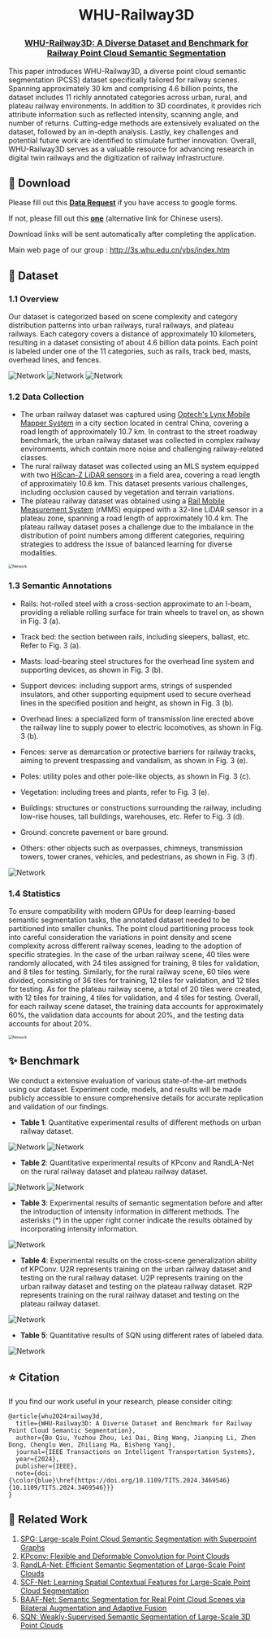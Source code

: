<h1 align="center"> <p> WHU-Railway3D </p></h1>
<h3 align="center">
<a href="https://github.com/WHU-USI3DV/WHU-Railway3D/" target="_blank">WHU-Railway3D: A Diverse Dataset and Benchmark for Railway Point Cloud Semantic Segmentation</a>
</h3>

This paper introduces WHU-Railway3D, a diverse point cloud semantic segmentation (PCSS) dataset specifically tailored for railway scenes. Spanning approximately 30 km and comprising 4.6 billion points, the dataset includes 11 richly annotated categories across urban, rural, and plateau railway environments. In addition to 3D coordinates, it provides rich attribute information such as reflected intensity, scanning angle, and number of returns. Cutting-edge methods are extensively evaluated on the dataset, followed by an in-depth analysis. Lastly, key challenges and potential future work are identified to stimulate further innovation. Overall, WHU-Railway3D serves as a valuable resource for advancing research in digital twin railways and the digitization of railway infrastructure. 

## 📌 Download

Please fill out this [**Data Request**](https://forms.gle/HswKqzUWRuG4UQMZ6) if you have access to google forms. 

If not, please fill out this [**one**](https://wj.qq.com/s2/13387420/ac80) (alternative link for Chinese users). 

Download links will be sent automatically after completing the application.

Main web page of our group : http://3s.whu.edu.cn/ybs/index.htm

## 📌 Dataset

### 1.1 Overview

Our dataset is categorized based on scene complexity and category distribution patterns into urban railways, rural railways, and plateau railways. Each category covers a distance of approximately 10 kilometers, resulting in a dataset consisting of about 4.6 billion data points. Each point is labeled under one of the 11 categories, such as rails, track bed, masts, overhead lines, and fences.

<img src="media/Fig1-Overview_of_WHU-Railway3D.png" alt="Network" style="zoom:100%;" />

<img src="media/Fig2-Display.png" alt="Network" style="zoom:100%;" />

<img src="media/Table1-Comparison.png" alt="Network" style="zoom:100%;" />

### 1.2 Data Collection

- The urban railway dataset was captured using [Optech's Lynx Mobile Mapper System](https://www.geo3d.hr/3d-laser-scanners/teledyne-optech/optech-lynx-sg-mobile-mapper) in a city section located in central China, covering a road length of approximately 10.7 km. In contrast to the street roadway benchmark, the urban railway dataset was collected in complex railway environments, which contain more noise and challenging railway-related classes. 
- The rural railway dataset was collected using an MLS system equipped with two [HiScan-Z LiDAR sensors](https://www.zhdgps.com/detail/car_portable-HiScan-Z) in a field area, covering a road length of approximately 10.6 km. This dataset presents various challenges, including occlusion caused by vegetation and terrain variations.
- The plateau railway dataset was obtained using a [Rail Mobile Measurement System](http://www.hirail.cn/product_detail/id/7.html) (rMMS) equipped with a 32-line LiDAR sensor in a plateau zone, spanning a road length of approximately 10.4 km. The plateau railway dataset poses a challenge due to the imbalance in the distribution of point numbers among different categories, requiring strategies to address the issue of balanced learning for diverse modalities.

<img src="media/Table2-DataDescription.png" alt="Network" style="zoom:50%;" />

### 1.3 Semantic Annotations

- Rails: hot-rolled steel with a cross-section approximate to an I-beam, providing a reliable rolling surface for train wheels to travel on, as shown in Fig. 3 (a).

- Track bed: the section between rails, including sleepers, ballast, etc. Refer to Fig. 3 (a).

- Masts: load-bearing steel structures for the overhead line system and supporting devices, as shown in Fig. 3 (b).

- Support devices: including support arms, strings of suspended insulators, and other supporting equipment used to secure overhead lines in the specified position and height, as shown in Fig. 3 (b).

- Overhead lines: a specialized form of transmission line erected above the railway line to supply power to electric locomotives, as shown in Fig. 3 (b).

- Fences: serve as demarcation or protective barriers for railway tracks, aiming to prevent trespassing and vandalism, as shown in Fig. 3 (e).

- Poles: utility poles and other pole-like objects, as shown in Fig. 3 (c).

- Vegetation: including trees and plants, refer to Fig. 3 (e).

- Buildings: structures or constructions surrounding the railway, including low-rise houses, tall buildings, warehouses, etc. Refer to Fig. 3 (d).

- Ground: concrete pavement or bare ground.

- Others: other objects such as overpasses, chimneys, transmission towers, tower cranes, vehicles, and pedestrians, as shown in Fig. 3 (f).

<img src="media/Fig3-Categories.png" alt="Network" style="zoom:100%;" />

### 1.4 Statistics

To ensure compatibility with modern GPUs for deep learning-based semantic segmentation tasks, the annotated dataset needed to be partitioned into smaller chunks. The point cloud partitioning process took into careful consideration the variations in point density and scene complexity across different railway scenes, leading to the adoption of specific strategies. In the case of the urban railway scene, 40 tiles were randomly allocated, with 24 tiles assigned for training, 8 tiles for validation, and 8 tiles for testing. Similarly, for the rural railway scene, 60 tiles were divided, consisting of 36 tiles for training, 12 tiles for validation, and 12 tiles for testing. As for the plateau railway scene, a total of 20 tiles were created, with 12 tiles for training, 4 tiles for validation, and 4 tiles for testing. Overall, for each railway scene dataset, the training data accounts for approximately 60%, the validation data accounts for about 20%, and the testing data accounts for about 20%.

<img src="media/Fig4-Statistics.png" alt="Network" style="zoom:50%;" />



## ✨ Benchmark

We conduct a extensive evaluation of various state-of-the-art methods using our dataset. Experiment code, models, and results will be made publicly accessible to ensure comprehensive details for accurate replication and validation of our findings.

- **Table 1**: Quantitative experimental results of different methods on urban railway dataset.

<img src="media/Table3-Benchmarks.png" alt="Network" style="zoom:100%;" />

<img src="media/Fig5-Visualization.png" alt="Network" style="zoom:100%;" />

- **Table 2**: Quantitative experimental results of KPconv and RandLA-Net on the rural railway dataset and plateau railway dataset.

<img src="media/Table4-Benchmarks-2.png" alt="Network" style="zoom:100%;" />

<img src="media/Fig6-Visualization2.png" alt="Network" style="zoom:100%;" />

- **Table 3**: Experimental results of semantic segmentation before and after the introduction of intensity information in different methods. The asterisks (*) in the upper right corner indicate the results obtained by incorporating intensity information.

<img src="media/Table5-Intensity.png" alt="Network" style="zoom:100%;" />

- **Table 4**: Experimental results on the cross-scene generalization ability of KPConv. U2R represents training on the urban railway dataset and testing on the rural railway dataset. U2P represents training on the urban railway dataset and testing on the plateau railway dataset. R2P represents training on the rural railway dataset and testing on the plateau railway dataset.

<img src="media/Table6-Generalization.png" alt="Network" style="zoom:100%;" />

- **Table 5**: Quantitative results of SQN using different rates of labeled data.

<img src="media/Table7-SQN.png" alt="Network" style="zoom:100%;" />

## ⭐ Citation

If you find our work useful in your research, please consider citing:

```
@article{whu2024railway3d,
  title={WHU-Railway3D: A Diverse Dataset and Benchmark for Railway Point Cloud Semantic Segmentation},
  author={Bo Qiu, Yuzhou Zhou, Lei Dai, Bing Wang, Jianping Li, Zhen Dong, Chenglu Wen, Zhiliang Ma, Bisheng Yang},
  journal={IEEE Transactions on Intelligent Transportation Systems},
  year={2024},
  publisher={IEEE},
  note={doi:{\color{blue}\href{https://doi.org/10.1109/TITS.2024.3469546}{10.1109/TITS.2024.3469546}}}
}
```



## 🤝 Related Work

1. [SPG: Large-scale Point Cloud Semantic Segmentation with Superpoint Graphs](https://github.com/loicland/superpoint_graph)
2. [KPconv: Flexible and Deformable Convolution for Point Clouds](https://github.com/HuguesTHOMAS/KPConv)
3. [RandLA-Net: Efficient Semantic Segmentation of Large-Scale Point Clouds](https://github.com/QingyongHu/RandLA-Net)
4. [SCF-Net: Learning Spatial Contextual Features for Large-Scale Point Cloud Segmentation](https://github.com/leofansq/SCF-Net)
5. [BAAF-Net: Semantic Segmentation for Real Point Cloud Scenes via Bilateral Augmentation and Adaptive Fusion](https://github.com/ShiQiu0419/BAAF-Net)
6. [SQN: Weakly-Supervised Semantic Segmentation of Large-Scale 3D Point Clouds](https://github.com/QingyongHu/SQN)